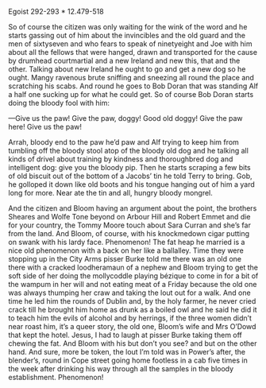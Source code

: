 Egoist 292-293 * 12.479-518

So of course the citizen was only waiting for the wink of the word and he starts gassing out of him about the invincibles and the old guard and the men of sixtyseven and who fears to speak of ninetyeight and Joe with him about all the fellows that were hanged, drawn and transported for the cause by drumhead courtmartial and a new Ireland and new this, that and the other. Talking about new Ireland he ought to go and get a new dog so he ought. Mangy ravenous brute sniffing and sneezing all round the place and scratching his scabs. And round he goes to Bob Doran that was standing Alf a half one sucking up for what he could get. So of course Bob Doran starts doing the bloody fool with him:

—Give us the paw! Give the paw, doggy! Good old doggy! Give the paw here! Give us the paw!

Arrah, bloody end to the paw he’d paw and Alf trying to keep him from tumbling off the bloody stool atop of the bloody old dog and he talking all kinds of drivel about training by kindness and thoroughbred dog and intelligent dog: give you the bloody pip. Then he starts scraping a few bits of old biscuit out of the bottom of a Jacobs’ tin he told Terry to bring. Gob, he golloped it down like old boots and his tongue hanging out of him a yard long for more. Near ate the tin and all, hungry bloody mongrel.

And the citizen and Bloom having an argument about the point, the brothers Sheares and Wolfe Tone beyond on Arbour Hill and Robert Emmet and die for your country, the Tommy Moore touch about Sara Curran and she’s far from the land. And Bloom, of course, with his knockmedown cigar putting on swank with his lardy face. Phenomenon! The fat heap he married is a nice old phenomenon with a back on her like a ballalley. Time they were stopping up in the City Arms pisser Burke told me there was an old one there with a cracked loodheramaun of a nephew and Bloom trying to get the soft side of her doing the mollycoddle playing bézique to come in for a bit of the wampum in her will and not eating meat of a Friday because the old one was always thumping her craw and taking the lout out for a walk. And one time he led him the rounds of Dublin and, by the holy farmer, he never cried crack till he brought him home as drunk as a boiled owl and he said he did it to teach him the evils of alcohol and by herrings, if the three women didn’t near roast him, it’s a queer story, the old one, Bloom’s wife and Mrs O’Dowd that kept the hotel. Jesus, I had to laugh at pisser Burke taking them off chewing the fat. And Bloom with his but don’t you see? and but on the other hand. And sure, more be token, the lout I’m told was in Power’s after, the blender’s, round in Cope street going home footless in a cab five times in the week after drinking his way through all the samples in the bloody establishment. Phenomenon!

